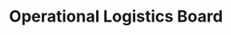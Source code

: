 ---
layout: article
title: Operational Logistics Board
description: 
  - This dashboard provides employees with a quick overview of the current status of individual orders in the goods issue zone.
lang: en
weight: 2000
isDraft: false
ref: Operational-Logistics-Board
category:
  - Recommended
  - Logistics
image: Operational-Logistics-Board-en.png
image_thumbnail: Operational-Logistics-Board-en_thumbnail.png
download: Operational-Logistics-Board-en.pbmx
overview_description:
overview_benefits:
overview_data_sources:
---